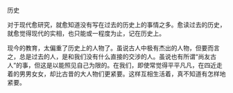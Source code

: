 历史

  

对于现代愈研究，就愈知道没有写在过去的历史上的事情之多。愈读过去的历史，就愈觉得现代的实相，也只能或一程度为止，记在历史上。

现今的教育，太偏重了历史上的人物了。虽说古人中极有杰出的人物，但要而言之，总是过去的人，是和我们没有什么直接的交涉的人。虽说也有所谓“尚友古人”的事，但这是以能照见自己为限的。在我们，即使常觉得平平凡凡，在四近走着的男男女女，却比古昔的大人物们更紧要。这样互相生活着，真不知道有怎样地紧要。